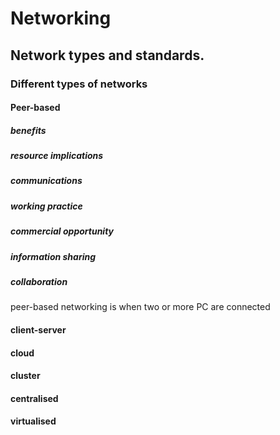 # Networking

## Network types and standards.

### Different types of networks
 #### Peer-based
 
 ##### benefits
 
 ##### resource implications 
 
 ##### communications 
 
 ##### working practice 
 
 ##### commercial opportunity 
 
 ##### information sharing 
 
 ##### collaboration
 
 
 peer-based networking is when two or more PC are connected 
 #### client-server 
 
 #### cloud
 
 #### cluster
 
 #### centralised
 
 #### virtualised
 

